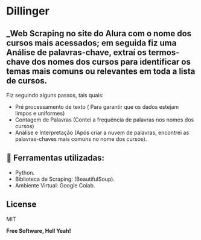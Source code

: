 <h1 class="code-line" data-line-start=0 data-line-end=1 ><a id="Dillinger_0"></a>Dillinger</h1>
<h2 class="code-line" data-line-start=1 data-line-end=2 ><a id="_Web_Scraping_no_site_do_Alura_com_o_nome_dos_cursos_mais_acessados_em_seguida_fiz_uma_Anlise_de_palavraschave_extra_os_termoschave_dos_nomes_dos_cursos_para_identificar_os_temas_mais_comuns_ou_relevantes_em_toda_a_lista_de_cursos_1"></a>_Web Scraping no site do Alura com o nome dos cursos mais acessados; em seguida fiz uma Análise de palavras-chave, extraí os termos-chave dos nomes dos cursos para identificar os temas mais comuns ou relevantes em toda a lista de cursos.</h2>
<p class="has-line-data" data-line-start="4" data-line-end="5">Fiz seguindo alguns passos, tais quais:</p>
<ul>
<li class="has-line-data" data-line-start="6" data-line-end="7">Pré processamento de texto ( Para garantir que os dados estejam limpos e uniformes)</li>
<li class="has-line-data" data-line-start="7" data-line-end="8">Contagem de Palavras (Contei a frequência de palavras nos nomes dos cursos)</li>
<li class="has-line-data" data-line-start="8" data-line-end="11">Análise e Interpretação (Após criar a nuvem de palavras, encontrei as palavras-chaves mais comuns no nome dos cursos).<br>
</ul>
<h2 class="code-line" data-line-start=11 data-line-end=12 ><a id="_Ferramentas_utilizadas_11"></a>🚀 Ferramentas utilizadas:</h2>
<ul>
<li class="has-line-data" data-line-start="13" data-line-end="14">Python.</li>
<li class="has-line-data" data-line-start="14" data-line-end="15">Biblioteca de Scraping: (BeautifulSoup).</li>
<li class="has-line-data" data-line-start="15" data-line-end="16">Ambiente Virtual: Google Colab.</li>
</ul>
<h2 class="code-line" data-line-start=19 data-line-end=20 ><a id="License_19"></a>License</h2>
<p class="has-line-data" data-line-start="21" data-line-end="22">MIT</p>
<p class="has-line-data" data-line-start="23" data-line-end="24"><strong>Free Software, Hell Yeah!</strong></p>
